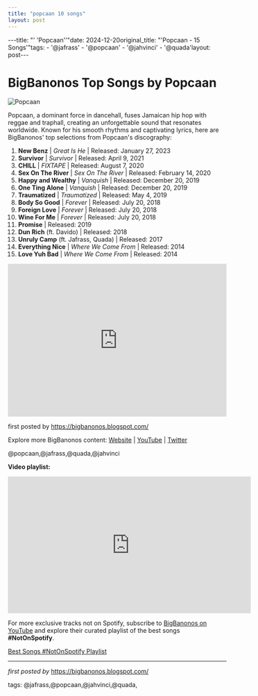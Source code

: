 ```yaml
---
title: "popcaan 10 songs"
layout: post
---
```

---title: "' 'Popcaan''"date: 2024-12-20original_title: "'Popcaan - 15 Songs'"tags:  - '@jafrass'  - '@popcaan'  - '@jahvinci'  - '@quada'layout: post---<h1>BigBanonos Top Songs by Popcaan</h1><img alt="Popcaan" src="https://nationwideradiojm.com/wp-content/uploads/2022/07/Popcaan-65-scaled.jpeg" /> <p>Popcaan, a dominant force in dancehall, fuses Jamaican hip hop with reggae and traphall, creating an unforgettable sound that resonates worldwide. Known for his smooth rhythms and captivating lyrics, here are BigBanonos' top selections from Popcaan's discography:</p> <ol> <li><strong>New Benz</strong> | <em>Great Is He</em> | Released: January 27, 2023</li> <li><strong>Survivor</strong> | <em>Survivor</em> | Released: April 9, 2021</li> <li><strong>CHILL</strong> | <em>FIXTAPE</em> | Released: August 7, 2020</li> <li><strong>Sex On The River</strong> | <em>Sex On The River</em> | Released: February 14, 2020</li> <li><strong>Happy and Wealthy</strong> | <em>Vanquish</em> | Released: December 20, 2019</li> <li><strong>One Ting Alone</strong> | <em>Vanquish</em> | Released: December 20, 2019</li> <li><strong>Traumatized</strong> | <em>Traumatized</em> | Released: May 4, 2019</li> <li><strong>Body So Good</strong> | <em>Forever</em> | Released: July 20, 2018</li> <li><strong>Foreign Love</strong> | <em>Forever</em> | Released: July 20, 2018</li> <li><strong>Wine For Me</strong> | <em>Forever</em> | Released: July 20, 2018</li> <li><strong>Promise</strong> | Released: 2019</li> <li><strong>Dun Rich</strong> (ft. Davido) | Released: 2018</li> <li><strong>Unruly Camp</strong> (ft. Jafrass, Quada) | Released: 2017</li> <li><strong>Everything Nice</strong> | <em>Where We Come From</em> | Released: 2014</li> <li><strong>Love Yuh Bad</strong> | <em>Where We Come From</em> | Released: 2014</li></ol> <div> <iframe allow="autoplay; clipboard-write; encrypted-media; fullscreen; picture-in-picture" frameborder="0" height="352" loading="lazy" src="https://open.spotify.com/embed/playlist/4pguiNAQlrltXEfWmZYwJh?utm_source=generator" width="100%"></iframe></div> <p>first posted by <a href="https://bigbanonos.blogspot.com/">https://bigbanonos.blogspot.com/</a></p> <div> <p>Explore more BigBanonos content: <a href="https://bigbanonos.blogspot.com/">Website</a> | <a href="https://www.youtube.com/@BigBanonos">YouTube</a> | <a href="https://x.com/bigbanonos">Twitter</a></p></div> <!--Tags--><p>@popcaan,@jafrass,@quada,@jahvinci</p> <!--Video Playlist--><div> <p><b>Video playlist:</b></p> <iframe allowfullscreen="allowfullscreen" frameborder="0" height="315" src="https://www.youtube.com/embed/videoseries?list=PLtuNtuTatqI15831QugR6eFmYekJCjTE2" width="560"></iframe></div><!--Subscribe and Playlist Links--><div>    <p>For more exclusive tracks not on Spotify, subscribe to <a href="https://www.youtube.com/@BigBanonos" target="_blank">BigBanonos on YouTube</a> and explore their curated playlist of the best songs <strong>#NotOnSpotify</strong>.</p>    <p><a href="https://www.youtube.com/playlist?list=PLtuNtuTatqI0kFahUCbtbfenC_ET5O_tr" target="_blank">Best Songs #NotOnSpotify Playlist<br /></a></p></div><hr /><p><em>first posted by</em> <a href="https://bigbanonos.blogspot.com/" rel="noopener" target="_new">https://bigbanonos.blogspot.com/</a></p><p>tags: @jafrass,@popcaan,@jahvinci,@quada,</p>
